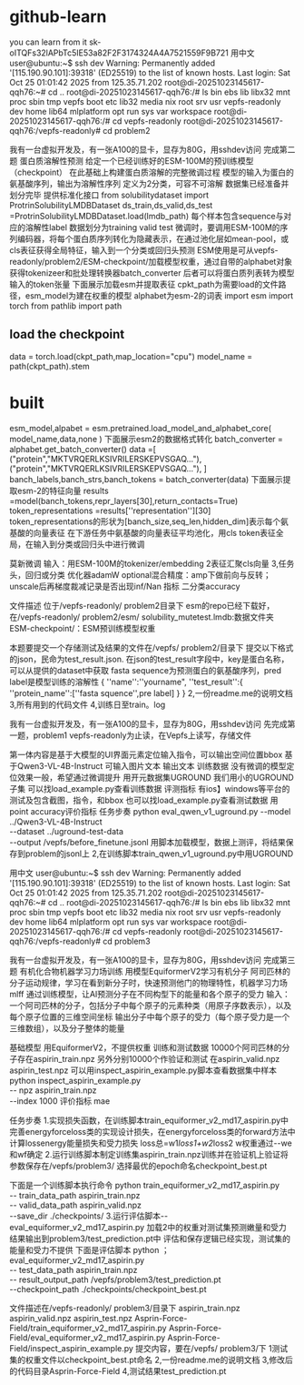 # github-learn
you can learn from it
sk-oITQFs32lAPbTc5IE53a82F2F3174324A4A7521559F9B721
用中文
user@ubuntu:~$ ssh dev
Warning: Permanently added '[115.190.90.101]:39318' (ED25519) to the list of known hosts.
Last login: Sat Oct 25 01:01:42 2025 from 125.35.71.202
root@di-20251023145617-qqh76:~# cd ..
root@di-20251023145617-qqh76:/# ls
bin   ebs   lib    libx32      mnt  proc  sbin  tmp  vepfs
boot  etc   lib32  media       nix  root  srv   usr  vepfs-readonly
dev   home  lib64  mlplatform  opt  run   sys   var  workspace
root@di-20251023145617-qqh76:/# cd vepfs-readonly
root@di-20251023145617-qqh76:/vepfs-readonly# cd problem2

我有一台虚拟开发及，有一张A100的显卡，显存为80G，用sshdev访问
完成第二题
蛋白质溶解性预测
给定一个已经训练好的ESM-100M的预训练模型（checkpoint）
在此基础上构建蛋白质溶解的完整微调过程
模型的输入为蛋白的氨基酸序列，输出为溶解性序列
定义为2分类，可容不可溶解
数据集已经准备并划分完毕
提供标准化接口
from solubilitydataset import ProtrinSolubilityLMDBDataset
ds_train,ds_valid,ds_test =ProtrinSolubilityLMDBDataset.load(lmdb_path)
每个样本包含sequence与对应的溶解性label
数据划分为training valid test
微调时，要调用ESM-100M的序列编码器，将每个蛋白质序列转化为隐藏表示，在通过池化层如mean-pool，或cls表征获得全局特征，输入到一个分类或回归头预测
ESM使用是可从vepfs-readonly/problem2/ESM-checkpoint/加载模型权重，通过自带的alphabet对象获得tokenizeer和批处理转换器batch_converter
后者可以将蛋白质列表转为模型输入的token张量
下面展示加载esm并提取表征
cpkt_path为需要load的文件路径，esm_model为建在权重的模型
alphabet为esm-2的词表
import esm
import torch
from pathlib import path
## load the checkpoint
data = torch.load(ckpt_path,map_location="cpu")
model_name = path(ckpt_path).stem
# built
esm_model,alpabet = esm.pretrained.load_model_and_alphabet_core(
model_name,data,none
)
下面展示esm2的数据格式转化
batch_converter = alphabet.get_batch_converter()
data =[
("protein","MKTVRQERLKSIVRILERSKEPVSGAQ..."),
("protein","MKTVRQERLKSIVRILERSKEPVSGAQ..."),
]
banch_labels,banch_strs,banch_tokens = batch_converter(data)
下面展示提取esm-2的特征向量
results =model(banch_tokens,repr_layers[30],return_contacts=True)
token_representations =results[''representation''][30]
token_representations的形状为[banch_size,seq_len,hidden_dim]表示每个氨基酸的向量表征
在下游任务中氨基酸的向量表征平均池化，用cls token表征全局，在输入到分类或回归头中进行微调

莫新微调
输入：用ESM-100M的tokenizer/embedding
2表征汇聚cls向量
3,任务头，回归或分类
优化器adamW
optional混合精度：amp下做前向与反转；unscale后再梯度裁减记录是否出现inf/Nan
指标
二分类accuracy

文件描述
位于/vepfs-readonly/ problem2目录下
esm的repo已经下载好，在/vepfs-readonly/ problem2/esm/
solubility_mutetest.lmdb:数据文件夹
ESM-checkpoint/：ESM预训练模型权重

本题要提交一个存储测试及结果的文件在/vepfs/ problem2/目录下
提交以下格式的json，民命为test_result.json.
在json的test_result字段中，key是蛋白名称，可以从提供的dataset中获取
fasta sequence为预测蛋白的氨基酸序列，pred label是模型训练的溶解性
{
''name'':''yourname",
''test_result'':{
''protein_name'':[''fasta squence'',pre label]
}
}
2,一份readme.me的说明文档
3,所有用到的代码文件
4,训练日至train。log




我有一台虚拟开发及，有一张A100的显卡，显存为80G，用sshdev访问
先完成第一题，problem1
vepfs-readonly为止读，在Vepfs上读写，存储文件

第一体内容是基于大模型的UI界面元素定位输入指令，可以输出空间位置bbox
基于Qwen3-VL-4B-Instruct
可输入图片文本
输出文本
训练数据
没有微调的模型定位效果一般，希望通过微调提升
用开元数据集UGROUND
我们用小的UGROUND子集
可以找load_example.py查看训练数据
评测指标
有ios】windows等平台的测试及包含截图，指令，和bbox
也可以找load_example.py查看测试数据
用point accuracy评价指标
任务步奏
python eval_qwen_v1_uground.py
--model ../Qwen3-VL-4B-Instruct\
--dataset ../uground-test-data\
--output /vepfs/before_finetune.jsonl
用脚本加载模型，数据上测评，将结果保存到problem的jsonl上
2,在训练脚本train_qwen_v1_uground.py中用UGROUND





用中文
user@ubuntu:~$ ssh dev
Warning: Permanently added '[115.190.90.101]:39318' (ED25519) to the list of known hosts.
Last login: Sat Oct 25 01:01:42 2025 from 125.35.71.202
root@di-20251023145617-qqh76:~# cd ..
root@di-20251023145617-qqh76:/# ls
bin   ebs   lib    libx32      mnt  proc  sbin  tmp  vepfs
boot  etc   lib32  media       nix  root  srv   usr  vepfs-readonly
dev   home  lib64  mlplatform  opt  run   sys   var  workspace
root@di-20251023145617-qqh76:/# cd vepfs-readonly
root@di-20251023145617-qqh76:/vepfs-readonly# cd problem3

我有一台虚拟开发及，有一张A100的显卡，显存为80G，用sshdev访问
完成第三题
有机化合物机器学习力场训练
用模型EquiformerV2学习有机分子
阿司匹林的分子运动规律，学习在看到新分子时，快速预测他门的物理特性，机器学习力场mlff
通过训练模型，让AI预测分子在不同构型下的能量和各个原子的受力
输入：一个阿司匹林的分子，包括分子中每个原子的元素种类（用原子序数表示），以及每个原子位置的三维空间坐标
输出分子中每个原子的受力（每个原子受力是一个三维数组），以及分子整体的能量

基础模型
用EquiformerV2，不提供权重
训练和测试数据
10000个阿司匹林的分子存在aspirin_train.npz
另外分别10000个作验证和测试
在aspirin_valid.npz    aspirin_test.npz 
可以用inspect_aspirin_example.py脚本查看数据集中样本
python inspect_aspirin_example.py  \
-- npz aspirin_train.npz\
--index 1000
评价指标
mae

任务步奏
1.实现损失函数，在训练脚本train_equiformer_v2_md17_aspirin.py中
完善energyforceloss类的实现设计损失，在energyforceloss类的forward方法中计算lossenergy能量损失和受力损失
loss总=w1*loss1+w2*loss2
w权重通过--we和wf确定
2.运行训练脚本制定训练集aspirin_train.npz训练并在验证机上验证将参数保存在/vepfs/problem3/
选择最优的epoch命名checkpoint_best.pt

下面是一个训练脚本执行命令
python train_equiformer_v2_md17_aspirin.py \
-- train_data_path  aspirin_train.npz\
-- valid_data_path  aspirin_valid.npz\
--save_dir  ./checkpoints/
3.运行评估脚本-- eval_equiformer_v2_md17_aspirin.py
加载2中的权重对测试集预测嫩量和受力
结果输出到problem3/test_prediction.pt中
评估和保存逻辑已经实现，测试集的能量和受力不提供
下面是评估脚本
python ；eval_equiformer_v2_md17_aspirin.py \
-- test_data_path  aspirin_train.npz\
-- result_output_path  /vepfs/problem3/test_prediction.pt\
--checkpoint_path    ./checkpoints/checkpoint_best.pt

文件描述在/vepfs-readonly/ problem3/目录下
aspirin_train.npz
aspirin_valid.npz
aspirin_test.npz 
Asprin-Force-Field/train_equiformer_v2_md17_aspirin.py 
Asprin-Force-Field/eval_equiformer_v2_md17_aspirin.py 
Asprin-Force-Field/inspect_aspirin_example.py 
提交内容，要在/vepfs/ problem3/下
1测试集的权重文件以checkpoint_best.pt命名
2,一份readme.me的说明文档
3,修改后的代码目录Asprin-Force-Field
4,测试结果test_prediction.pt
